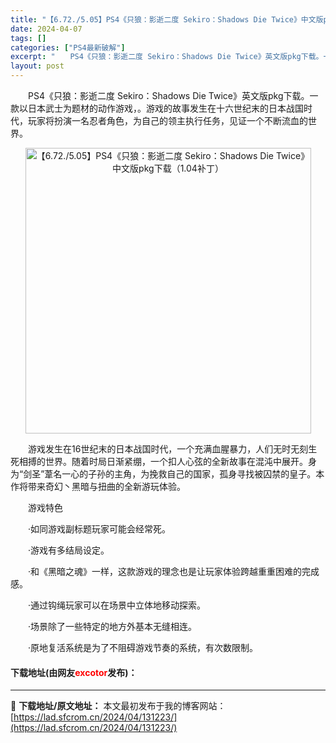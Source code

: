 ```yaml
---
title: "【6.72./5.05】PS4《只狼：影逝二度 Sekiro：Shadows Die Twice》中文版pkg下载（1.04补丁）"
date: 2024-04-07
tags: []
categories: ["PS4最新破解"]
excerpt: "　　PS4《只狼：影逝二度 Sekiro：Shadows Die Twice》英文版pkg下载。一款以日本武士为题材的动作游戏，。游戏的故事发生在十六世纪末的日本战国时代，玩家将扮演一名忍者角色，为自己的领主执行任务，见证一个不断流血的世界。 　　游戏发生在16世纪末的日本战国时代，一个充满血腥暴力&hellip;"
layout: post
---
```


 <p>　　PS4《只狼：影逝二度 Sekiro：Shadows Die Twice》英文版pkg下载。一款以日本武士为题材的动作游戏，。游戏的故事发生在十六世纪末的日本战国时代，玩家将扮演一名忍者角色，为自己的领主执行任务，见证一个不断流血的世界。</p> <p align="center"><img align="" border="0" src="https://lad.sfcrom.cn/wp-content/uploads/2024/04/20240407_66127aba1d772.webp" width="457" alt="【6.72./5.05】PS4《只狼：影逝二度 Sekiro：Shadows Die Twice》中文版pkg下载（1.04补丁）" /></p> <p>　　游戏发生在16世纪末的日本战国时代，一个充满血腥暴力，人们无时无刻生死相搏的世界。随着时局日渐紧绷，一个扣人心弦的全新故事在混沌中展开。身为&ldquo;剑圣&rdquo;葦名一心的子孙的主角，为挽救自己的国家，孤身寻找被囚禁的皇子。本作将带来奇幻丶黑暗与扭曲的全新游玩体验。</p> <p>　　游戏特色</p> <p>　　&middot;如同游戏副标题玩家可能会经常死。</p> <p>　　&middot;游戏有多结局设定。</p> <p>　　&middot;和《黑暗之魂》一样，这款游戏的理念也是让玩家体验跨越重重困难的完成感。</p> <p>　　&middot;通过钩绳玩家可以在场景中立体地移动探索。</p> <p>　　&middot;场景除了一些特定的地方外基本无缝相连。</p> <p>　　&middot;原地复活系统是为了不阻碍游戏节奏的系统，有次数限制。</p> <p><h4>下载地址(由网友<font color="red">excotor</font>发布)：</h4></p> 

---
📖 **下载地址/原文地址：** 本文最初发布于我的博客网站：[https://lad.sfcrom.cn/2024/04/131223/](https://lad.sfcrom.cn/2024/04/131223/)
